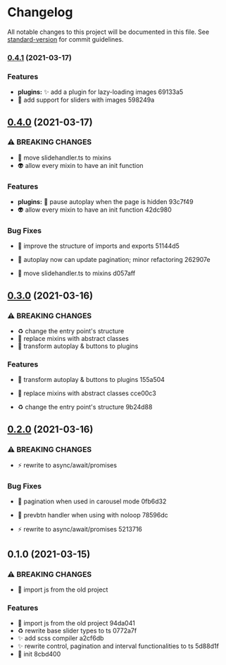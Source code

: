 # Changelog

All notable changes to this project will be documented in this file. See [standard-version](https://github.com/conventional-changelog/standard-version) for commit guidelines.

### [0.4.1](///compare/v0.4.0...v0.4.1) (2021-03-17)


### Features

* **plugins:** :sparkles: add a plugin for lazy-loading images 69133a5
* :lipstick: add support for sliders with images 598249a

## [0.4.0](///compare/v0.3.0...v0.4.0) (2021-03-17)


### ⚠ BREAKING CHANGES

* :truck: move slidehandler.ts to mixins
* :alien: allow every mixin to have an init function

### Features

* **plugins:** :children_crossing: pause autoplay when the page is hidden 93c7f49
* :alien: allow every mixin to have an init function 42dc980


### Bug Fixes

* :art: improve the structure of imports and exports 51144d5
* :bug: autoplay now can update pagination; minor refactoring 262907e


* :truck: move slidehandler.ts to mixins d057aff

## [0.3.0](///compare/v0.2.0...v0.3.0) (2021-03-16)


### ⚠ BREAKING CHANGES

* :recycle: change the entry point's structure
* :art: replace mixins with abstract classes
* :art: transform autoplay & buttons to plugins

### Features

* :art: transform autoplay & buttons to plugins 155a504


* :art: replace mixins with abstract classes cce00c3
* :recycle: change the entry point's structure 9b24d88

## [0.2.0](///compare/v0.1.0...v0.2.0) (2021-03-16)


### ⚠ BREAKING CHANGES

* :zap: rewrite to async/await/promises

### Bug Fixes

* :bug: pagination when used in carousel mode 0fb6d32
* :bug: prevbtn handler when using with noloop 78596dc


* :zap: rewrite to async/await/promises 5213716

## 0.1.0 (2021-03-15)


### ⚠ BREAKING CHANGES

* :construction: import js from the old project

### Features

* :construction: import js from the old project 94da041
* :recycle: rewrite base slider types to ts 0772a7f
* :sparkles: add scss compiler a2cf6db
* :sparkles: rewrite control, pagination and interval functionalities to ts 5d88d1f
* :tada: init 8cbd400
